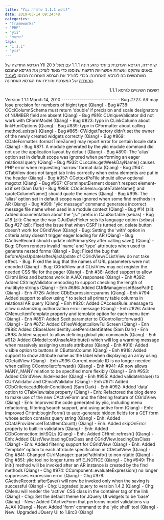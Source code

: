 ```yaml
---
title: "Yii גרסא 1.1.1 שוחררה!"
date: 2010-03-14 09:24:48
categories: 
- "frameworks"
- "PHP"
- "yii"
- "חדשות"
tags: 
- "1.1.1"
- "yii"
---
```


הגרסא החדשה של YII שוחררה, הגרסא העדכנית ביותר כרגע הינה 1.1.1 עם מעל ל 20 באגים שתוקנו ועשרות אפשרויות חדשות שנוספו כדי מאוד לעדכן את הגרסא שהנכם משתמשים בה לגרסא האחרונה. בכדי להוריד את הגרסא האחרונה הכנסו <a href="http://www.yiiframework.com/download/" target="_blank">לעמוד ההורדה</a> של המערכת והורידו את הגרסא האחרונה.

<!--more-->
<p style="text-align: right;">רשימת השינויים לגרסא 1.1.1</p>

<div style="text-align: left; direction: ltr;">Version 1.1.1 March 14, 2010
----------------------------
- Bug #727: AR may lose precision for numbers of bigint type (Qiang)
- Bug #738: COciColumnSchema must return 'double' if precision and scale designators of NUMBER field are absent (Qiang)
- Bug #816: CUniqueValidator did not work with CFormModel (Qiang)
- Bug #823: typo in CLinkColumn about linkHtmlOptions (Qiang)
- Bug #839: typo in CFormatter about calling method_exists() (Qiang)
- Bug #865: CWidgetFactory didn't set the owner of the newly created widgets correctly (Qiang)
- Bug #869: CDateFormatter::formatTimeZone() may report error for certain locale data (Qiang)
- Bug #871: A module generated by the yiic module command did not use the application layout by default (Qiang)
- Bug #890: The 'alias' option set in default scope was ignored when performing an eager relational query (Qiang)
- Bug #932: CLocale::getWeekDayName() causes PHP error when requesting 'narrow' format data (Qiang)
- Bug #947: CTabView does not target tab links correctly when extra elements are put in the header (Qiang)
- Bug #957: CGettextPoFile should allow optional msgctxt (Qiang)
- Bug #967: CFormInputElement doesn't respect element-id if set (Sam Dark)
- Bug #988: COcSchema::quoteTableName() and quoteColumnName() should quote the names (Qiang)
- Bug #995: The 'alias' option set in default scope was ignored when some find methods in AR (Qiang)
- Bug #996: "yiic message" command generates incorrect message file name when used in a module context (Qiang)
- Bug #14 (zii): Added documentation about the "js:" prefix in CJuiSortable (sebas)
- Bug #18 (zii): Change the way CJuiDatePicker sets its language option (sebas)
- Bug #27 (zii): Fixed the issue that when CSRF is turned on, delete button doesn't work for CGridView (Qiang)
- Bug: Setting the 'with' option in criteria array doesn't trigger eager loading for AR (Qiang)
- Bug: CActiveRecord should update oldPrimaryKey after calling save() (Qiang)
- Bug: CForm renders invalid 'name' and 'type' attributes when used to generate nested forms (Qiang)
- Bug: Fixed the bug that beforeAjaxUpdate/afterAjaxUpdate of CGridView/CListView do not take effect.
- Bug: Fixed the bug that the names of URL parameters were not encoded (Qiang)
- Bug: CGridView and CListView may not register the needed CSS file for the pager (Qiang)
- Enh #38: Added support to allow CHtml links and buttons work in AJAX responses (Qiang)
- Enh #392: Added CStringValidator::encoding to support checking the length of multibyte strings (Qiang)
- Enh #686: Added CUrlManager::setBasePath() (Qiang)
- Enh #726: Added CDbExpression::params (Qiang)
- Enh #794: Added support to allow using * to select all primary table columns in relational AR query (Qiang)
- Enh #820: Added CAccessRule::message to allow customizing authorization error message (Qiang)
- Enh #826: Added CMenu::itemTemplate property and template option for each menu item (Qiang)
- Enh #857: Added $exit parameter to CController::forward() (Qiang)
- Enh #872: Added CFlexWidget::allowFullScreen (Qiang)
- Enh #888: Added CBaseUserIdentity::setPersistentStates (Sam Dark)
- Enh #898: Added support to allow defining global yiic commands (Qiang)
- Enh #912: Added CModel::onUnsafeAttribute() which will log a warning message when massively assigning unsafe attributes (Qiang)
- Enh #916: Added visible option to buttons in CButtonColumn (Qiang)
- Enh #918: Added support to show attribute name as the label when displaying an array using CDetailView (Qiang)
- Enh #936: Current module ID is no longer needed when calling CController::forward() (Qiang)
- Enh #941: AR now allows MANY_MANY relation to be specified more flexibly (Qiang)
- Enh #953: Added CGridView::hideHeader (Qiang)
- Enh #955: Added validateValue() to CUrlValidator and CEmailValidator (Qiang)
- Enh #971: Added CDbCriteria::addNotInCondition() (Sam Dark)
- Enh #992: Added 'data' option to CTabView.tabs property (Qiang)
- Enh: Refactored the blog demo to make use of the new CActiveForm and the filtering feature of CGridView (Qiang)
- Enh: Improved the code generated by yiic, including menu refactoring, filtering/search support, and using active form (Qiang)
- Enh: Improved CHtml::beginForm() to auto-generate hidden fields for a GET form whose action contains query string (Qiang)
- Enh: Added CDataProvider::setTotalItemCount() (Qiang)
- Enh: Added skipOnError property to built-in validators (Qiang)
- Enh: Added CDbConnection::initSQLs (Qiang)
- Enh: Added CHtml::refresh() (Qiang)
- Enh: Added CListView.loadingCssClass and CGridView.loadingCssClass (Qiang)
- Enh: Added filtering support for CGridView (Qiang)
- Enh: Added 'template' option to each attribute specification in CDetailView (Qiang)
- Chg #841: Changed CUrlManager::parsePathInfo() to non-static (Qiang)
- Chg #851: yiic tool no longer turns off E_NOTICE (Qiang)
- Chg #949: The init() method will be invoked after an AR instance is created by the find methods (Qiang)
- Chg #974: CComponent::evaluateExpression() no longer suppresses expression error (Qiang)
- Chg #978: CActiveRecord::afterSave() will now be invoked only when the saving is successful (Qiang)
- Chg: Upgraded jquery to version 1.4.2 (Qiang)
- Chg: CMenu will render the 'active' CSS class in the container tag of the link (Qiang)
- Chg: Set the default theme for JQuery UI widgets to be 'base' (Qiang)
- New: Added CActiveForm that performs model validations via AJAX (Qiang)
- New: Added 'form' command to the 'yiic shell' tool (Qiang)
- New: Upgraded JQuery UI to 1.8rc3 (Qiang)</div>
